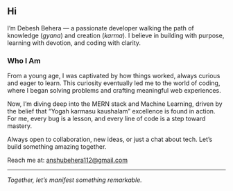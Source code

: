 ## Hi

I’m Debesh Behera — a passionate developer walking the path of knowledge (*gyana*) and creation (*karma*). I believe in building with purpose, learning with devotion, and coding with clarity.

### Who I Am
From a young age, I was captivated by how things worked, always curious and eager to learn. This curiosity eventually led me to the world of coding, where I began solving problems and crafting meaningful web experiences.

Now, I’m diving deep into the MERN stack and Machine Learning, driven by the belief that “Yogah karmasu kaushalam” excellence is found in action. For me, every bug is a lesson, and every line of code is a step toward mastery.

Always open to collaboration, new ideas, or just a chat about tech. Let’s build something amazing together.

Reach me at: [anshubehera112@gmail.com](mailto:anshubehera112@gmail.com)

---

*Together, let’s manifest something remarkable.*
